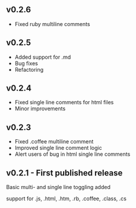 ## v0.2.6
* Fixed ruby multiline comments

## v0.2.5
* Added support for .md
* Bug fixes
* Refactoring

## v0.2.4
* Fixed single line comments for html files
* Minor improvements

## v0.2.3
* Fixed .coffee multiline comment
* Improved single line comment logic
* Alert users of bug in html single line comments

## v0.2.1 - First published release
Basic multi- and single line toggling added

support for .js, .html, .htm, .rb, .coffee, .class, .cs
